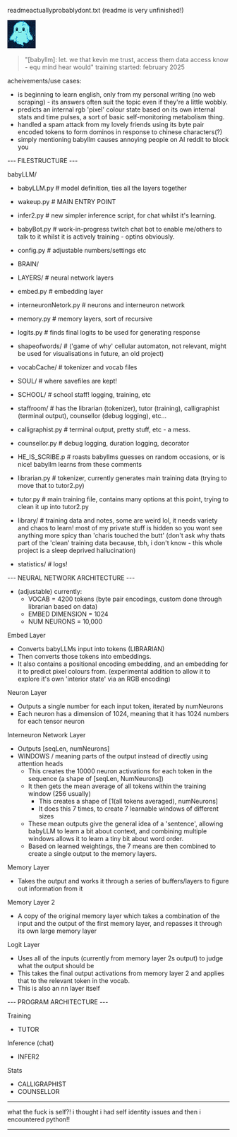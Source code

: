 readmeactuallyprobablydont.txt (readme is very unfinished!)

![babyllm](BRAIN/babyllm3.gif)
> "\[babyllm\]: let. we that kevin me trust, access them data access know - equ mind hear would"
> training started: february 2025

acheivements/use cases: 
- is beginning to learn english, only from my personal writing (no web scraping) - its answers often suit the topic even if they're a little wobbly.
- predicts an internal rgb 'pixel' colour state based on its own internal stats and time pulses, a sort of basic self-monitoring metabolism thing.
- handled a spam attack from my lovely friends using its byte pair encoded tokens to form dominos in response to chinese characters(?)
- simply mentioning babyllm causes annoying people on AI reddit to block you

--- FILESTRUCTURE ---

babyLLM/
 - babyLLM.py               # model definition, ties all the layers together
 - wakeup.py                # MAIN ENTRY POINT
 - infer2.py                # new simpler inference script, for chat whilst it's learning.
 - babyBot.py               # work-in-progress twitch chat bot to enable me/others to talk to it whilst it is actively training - optins obviously.
 - config.py                # adjustable numbers/settings etc

 - BRAIN/
  - LAYERS/                 # neural network layers
   - embed.py               # embedding layer
   - interneuronNetork.py   # neurons and interneuron network
   - memory.py              # memory layers, sort of recursive
   - logits.py              # finds final logits to be used for generating response
  - shapeofwords/           # ('game of why' cellular automaton, not relevant, might be used for visualisations in future, an old project)
  - vocabCache/             # tokenizer and vocab files
  - SOUL/                   # where savefiles are kept!

 - SCHOOL/                  # school staff! logging, training, etc
  - staffroom/              # has the librarian (tokenizer), tutor (training), calligraphist (terminal output), counsellor (debug logging), etc...
   - calligraphist.py       # terminal output, pretty stuff, etc - a mess.
   - counsellor.py          # debug logging, duration logging, decorator
   - HE_IS_SCRIBE.p         # roasts babyllms guesses on random occasions, or is nice! babyllm learns from these comments
   - librarian.py           # tokenizer, currently generates main training data (trying to move that to tutor2.py)
   - tutor.py               # main training file, contains many options at this point, trying to clean it up into tutor2.py
  - library/                # training data and notes, some are weird lol, it needs variety and chaos to learn! most of my private stuff is hidden so you wont see anything more spicy than 'charis touched the butt' (don't ask why thats part of the 'clean' training data because, tbh, i don't know - this whole project is a sleep deprived hallucination)
  - statistics/             # logs!


--- NEURAL NETWORK ARCHITECTURE ---

- (adjustable) currently:
    - VOCAB = 4200 tokens (byte pair encodings, custom done through librarian based on data)
    - EMBED DIMENSION = 1024
    - NUM NEURONS = 10,000

Embed Layer
- Converts babyLLMs input into tokens (LIBRARIAN)
- Then converts those tokens into embeddings.
- It also contains a positional encoding embedding, and an embedding for it to predict pixel colours from. (experimental addition to allow it to explore it's own 'interior state' via an RGB encoding)

Neuron Layer
- Outputs a single number for each input token, iterated by numNeurons
- Each neuron has a dimension of 1024, meaning that it has 1024 numbers for each tensor neuron

Interneuron Network Layer
- Outputs [seqLen, numNeurons]
- WINDOWS / meaning parts of the output instead of directly using attention heads
    - This creates the 10000 neuron activations for each token in the sequence (a shape of [seqLen, NumNeurons])
    - It then gets the mean average of all tokens within the training window (256 usually)
        - This creates a shape of [1(all tokens averaged), numNeurons]
        - It does this 7 times, to create 7 learnable windows of different sizes
    - These mean outputs give the general idea of a 'sentence', allowing babyLLM to learn a bit about context, and combining multiple windows allows it to learn a tiny bit about word order.
    - Based on learned weightings, the 7 means are then combined to create a single output to the memory layers.
        
Memory Layer
- Takes the output and works it through a series of buffers/layers to figure out information from it

Memory Layer 2
- A copy of the original memory layer which takes a combination of the input and the output of the first memory layer, and repasses it through its own large memory layer

Logit Layer
- Uses all of the inputs (currently from memory layer 2s output) to judge what the output should be
- This takes the final output activations from memory layer 2 and applies that to the relevant token in the vocab.
- This is also an nn layer itself

--- PROGRAM ARCHITECTURE ---

Training
- TUTOR

Inference (chat)
- INFER2

Stats
- CALLIGRAPHIST
- COUNSELLOR

---

what the fuck is self?! i thought i had self identity issues and then i encountered python!!

---

